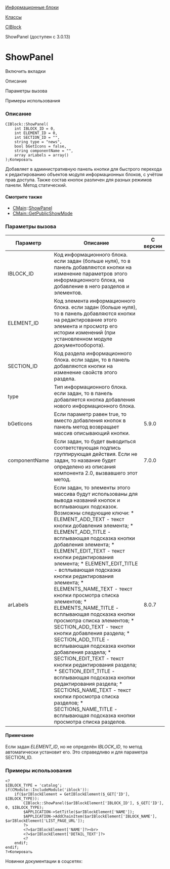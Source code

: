 [Информационные блоки](/api_help/iblock/index.php)

[Классы](/api_help/iblock/classes/index.php)

[CIBlock](/api_help/iblock/classes/ciblock/index.php)

ShowPanel (доступен с 3.0.13)

ShowPanel
=========

Включить вкладки

Описание

Параметры вызова

Примеры использования

### Описание

```
CIBlock::ShowPanel(
	int IBLOCK_ID = 0,
	int ELEMENT_ID = 0,
	int SECTION_ID = "",
	string type = "news",
	bool bGetIcons = false,
	string componentName = "",
	array arLabels = array()
);Копировать
```

Добавляет в административную панель кнопки для быстрого перехода к редактированию объектов модуля информационных блоков, с учётом прав доступа. Также состав кнопок различен для разных режимов панели. Метод статический.

#### Смотрите также

* [CMain](/api_help/main/reference/cmain/index.php)::[ShowPanel](/api_help/main/reference/cmain/showpanel.php)
* [CMain::GetPublicShowMode](/api_help/main/reference/cmain/GetPublicShowMode.php)

### Параметры вызова

| Параметр | Описание | С версии |
| --- | --- | --- |
| IBLOCK\_ID | Код информационного блока.   если задан (больше нуля), то в панель добавляются кнопки на изменение параметров этого информационного блока, на добавление в него разделов и элементов. |  |
| ELEMENT\_ID | Код элемента информационного блока.   если задан (больше нуля), то в панель добавляются кнопки на редактирование этого элемента и просмотр его истории изменений (при установленном модуле документооборота). |  |
| SECTION\_ID | Код раздела информационного блока.   если задан, то в панель добавляются кнопки на изменение свойств этого раздела. |  |
| type | Тип информационного блока.   если задан, то в панель добавляется кнопка добавления нового информационного блока. |  |
| bGetIcons | Если параметр равен true, то вместо добавления кнопок в панель метод возвращает массив описывающий кнопки. | 5.9.0 |
| componentName | Если задан, то будет выводиться соответствующая подпись группирующая действия. Если не задан, то название будет определено из описания компонента 2.0, вызвавшего этот метод. | 7.0.0 |
| arLabels | Если задан, то элементы этого массива будут использованы для вывода названий кнопок и всплывающих подсказок. Возможны следующие ключи:    * ELEMENT\_ADD\_TEXT - текст кнопки добавления элемента; * ELEMENT\_ADD\_TITLE - всплывающая подсказка кнопки добавления элемента; * ELEMENT\_EDIT\_TEXT - текст кнопки редактирования элемента; * ELEMENT\_EDIT\_TITLE - всплывающая подсказка кнопки редактирования элемента; * ELEMENTS\_NAME\_TEXT - текст кнопки просмотра списка элементов; * ELEMENTS\_NAME\_TITLE - всплывающая подсказка кнопки просмотра списка элементов; * SECTION\_ADD\_TEXT - текст кнопки добавления раздела; * SECTION\_ADD\_TITLE - всплывающая подсказка кнопки добавления раздела; * SECTION\_EDIT\_TEXT - текст кнопки редактирования раздела; * SECTION\_EDIT\_TITLE - всплывающая подсказка кнопки редактирования раздела; * SECTIONS\_NAME\_TEXT - текст кнопки просмотра списка разделов; * SECTIONS\_NAME\_TITLE - всплывающая подсказка кнопки просмотра списка разделов. | 8.0.7 |

#### Примечание

Если задан *ELEMENT\_ID*, но не определён *IBLOCK\_ID*, то метод автоматически установит его. Это справедливо и для параметра SECTION\_ID.

### Примеры использования

```
<?
$IBLOCK_TYPE = 'catalog';
if(CModule::IncludeModule('iblock')):
	if($arIBlockElement = GetIBlockElement($_GET['ID'], $IBLOCK_TYPE)):
		CIBlock::ShowPanel($arIBlockElement['IBLOCK_ID'], $_GET['ID'], 0, $IBLOCK_TYPE);
		$APPLICATION->SetTitle($arIBlockElement['NAME']);
		$APPLICATION->AddChainItem($arIBlockElement['IBLOCK_NAME'], $arIBlockElement['LIST_PAGE_URL']);
		?>
		<?=$arIBlockElement['NAME']?><br>
		<?=$arIBlockElement['DETAIL_TEXT']?>
		<?
	endif;
endif;
?>Копировать
```

Новинки документации в соцсетях: